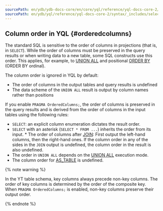 ```yaml
---
sourcePath: en/ydb/ydb-docs-core/en/core/yql/reference/yql-docs-core-2/syntax/_includes/select/column_order.md
sourcePath: en/ydb/yql/reference/yql-docs-core-2/syntax/_includes/select/column_order.md
---
```

## Column order in YQL {#orderedcolumns}

The standard SQL is sensitive to the order of columns in projections (that is, in `SELECT`). While the order of columns must be preserved in the query results or when writing data to a new table, some SQL constructs use this order.
This applies, for example, to [UNION ALL](#unionall) and positional [ORDER BY](#orderby) (ORDER BY ordinal).

The column order is ignored in YQL by default:

* The order of columns in the output tables and query results is undefined
* The data scheme of the `UNION ALL` result is output by column names rather than positions

If you enable `PRAGMA OrderedColumns;`, the order of columns is preserved in the query results and is derived from the order of columns in the input tables using the following rules:

* `SELECT`: an explicit column enumeration dictates the result order.
* `SELECT` with an asterisk (`SELECT * FROM ...`) inherits the order from its input. * The order of columns after [JOIN](../../join.md): First output the left-hand columns, then the right-hand ones. If the column order in any of the sides in the `JOIN` output is undefined, the column order in the result is also undefined.
* The order in `UNION ALL` depends on the [UNION ALL](#unionall) execution mode.
* The column order for [AS_TABLE](#as_table) is undefined.

{% note warning %}

In the YT table schema, key columns always precede non-key columns. The order of key columns is determined by the order of the composite key.
When `PRAGMA OrderedColumns;` is enabled, non-key columns preserve their output order.

{% endnote %}

